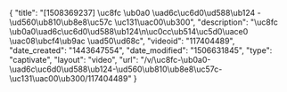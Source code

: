 {
    "title": "[1508369237] \uc8fc \ub0a0 \uad6c\uc6d0\ud588\ub124 - \ud560\ub810\ub8e8\uc57c \uc131\uac00\ub300",
    "description": "\uc8fc \ub0a0\uad6c\uc6d0\ud588\ub124\n\uc0cc\ub514\uc5d0\uace0 \uac08\ubcf4\ub9ac \uad50\ud68c",
    "videoid": "117404489",
    "date_created": "1443647554",
    "date_modified": "1506631845",
    "type": "captivate",
    "layout": "video",
    "url": "\/v\/\uc8fc-\ub0a0-\uad6c\uc6d0\ud588\ub124-\ud560\ub810\ub8e8\uc57c-\uc131\uac00\ub300\/117404489"
}